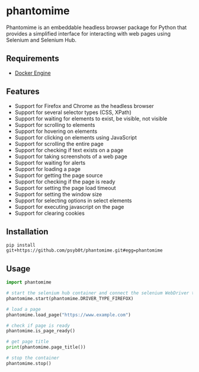 # phantomime

Phantomime is an embeddable headless browser package for Python that provides a simplified interface for interacting with web pages using Selenium and Selenium Hub.

## Requirements

- [Docker Engine](https://docs.docker.com/engine/installation/)

## Features

- Support for Firefox and Chrome as the headless browser
- Support for several selector types (CSS, XPath)
- Support for waiting for elements to exist, be visible, not visible
- Support for scrolling to elements
- Support for hovering on elements
- Support for clicking on elements using JavaScript
- Support for scrolling the entire page
- Support for checking if text exists on a page
- Support for taking screenshots of a web page
- Support for waiting for alerts
- Support for loading a page
- Support for getting the page source
- Support for checking if the page is ready
- Support for setting the page load timeout
- Support for setting the window size
- Support for selecting options in select elements
- Support for executing javascript on the page
- Support for clearing cookies

## Installation

`pip install git+https://github.com/psyb0t/phantomime.git#egg=phantomime`

## Usage

```python
import phantomime

# start the selenium hub container and connect the selenium WebDriver to it
phantomime.start(phantomime.DRIVER_TYPE_FIREFOX)

# load a page
phantomime.load_page("https://www.example.com")

# check if page is ready
phantomime.is_page_ready()

# get page title
print(phantomime.page_title())

# stop the container
phantomime.stop()
```
